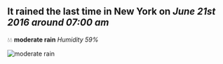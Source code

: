 ## It rained the last time in New York on *June 21st 2016 around 07:00 am*
💧💧  **moderate rain** *Humidity 59%*

![moderate rain](http://openweathermap.org/img/w/10d.png)
